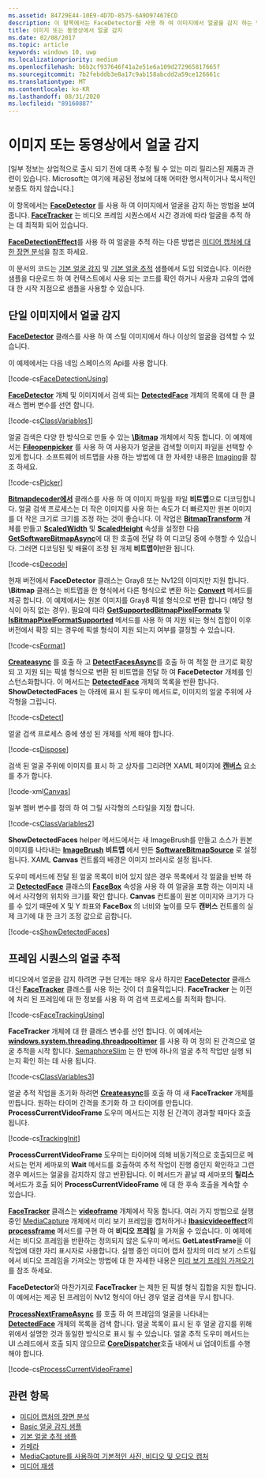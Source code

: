 ```yaml
---
ms.assetid: 84729E44-10E9-4D7D-8575-6A9D97467ECD
description: 이 항목에서는 FaceDetector를 사용 하 여 이미지에서 얼굴을 감지 하는 방법을 보여 줍니다. FaceTracker는 비디오 프레임 시퀀스에서 시간 경과에 따라 얼굴을 추적 하는 데 최적화 되어 있습니다.
title: 이미지 또는 동영상에서 얼굴 감지
ms.date: 02/08/2017
ms.topic: article
keywords: windows 10, uwp
ms.localizationpriority: medium
ms.openlocfilehash: b6b2cf937646f41a2e51e6a109d272965817665f
ms.sourcegitcommit: 7b2febddb3e8a17c9ab158abcdd2a59ce126661c
ms.translationtype: MT
ms.contentlocale: ko-KR
ms.lasthandoff: 08/31/2020
ms.locfileid: "89160887"
---
```

# <a name="detect-faces-in-images-or-videos"></a>이미지 또는 동영상에서 얼굴 감지



\[일부 정보는 상업적으로 출시 되기 전에 대폭 수정 될 수 있는 미리 릴리스된 제품과 관련이 있습니다. Microsoft는 여기에 제공된 정보에 대해 어떠한 명시적이거나 묵시적인 보증도 하지 않습니다.\]

이 항목에서는 [**FaceDetector**](/uwp/api/Windows.Media.FaceAnalysis.FaceDetector) 를 사용 하 여 이미지에서 얼굴을 감지 하는 방법을 보여 줍니다. [**FaceTracker**](/uwp/api/Windows.Media.FaceAnalysis.FaceTracker) 는 비디오 프레임 시퀀스에서 시간 경과에 따라 얼굴을 추적 하는 데 최적화 되어 있습니다.

[**FaceDetectionEffect**](/uwp/api/Windows.Media.Core.FaceDetectionEffect)를 사용 하 여 얼굴을 추적 하는 다른 방법은 [미디어 캡처에 대 한 장면 분석](scene-analysis-for-media-capture.md)을 참조 하세요.

이 문서의 코드는 [기본 얼굴 감지](https://github.com/Microsoft/Windows-universal-samples/tree/master/Samples/BasicFaceDetection) 및 [기본 얼굴 추적](https://github.com/Microsoft/Windows-universal-samples/tree/master/Samples/BasicFaceTracking) 샘플에서 도입 되었습니다. 이러한 샘플을 다운로드 하 여 컨텍스트에서 사용 되는 코드를 확인 하거나 사용자 고유의 앱에 대 한 시작 지점으로 샘플을 사용할 수 있습니다.

## <a name="detect-faces-in-a-single-image"></a>단일 이미지에서 얼굴 감지

[**FaceDetector**](/uwp/api/Windows.Media.FaceAnalysis.FaceDetector) 클래스를 사용 하 여 스틸 이미지에서 하나 이상의 얼굴을 검색할 수 있습니다.

이 예제에서는 다음 네임 스페이스의 Api를 사용 합니다.

[!code-cs[FaceDetectionUsing](./code/FaceDetection_Win10/cs/MainPage.xaml.cs#SnippetFaceDetectionUsing)]

[**FaceDetector**](/uwp/api/Windows.Media.FaceAnalysis.FaceDetector) 개체 및 이미지에서 검색 되는 [**DetectedFace**](/uwp/api/Windows.Media.FaceAnalysis.DetectedFace) 개체의 목록에 대 한 클래스 멤버 변수를 선언 합니다.

[!code-cs[ClassVariables1](./code/FaceDetection_Win10/cs/MainPage.xaml.cs#SnippetClassVariables1)]

얼굴 검색은 다양 한 방식으로 만들 수 있는 [**\Bitmap**](/uwp/api/Windows.Graphics.Imaging.SoftwareBitmap) 개체에서 작동 합니다. 이 예제에서는 [**Fileopenpicker**](/uwp/api/Windows.Storage.Pickers.FileOpenPicker) 를 사용 하 여 사용자가 얼굴을 검색할 이미지 파일을 선택할 수 있게 합니다. 소프트웨어 비트맵을 사용 하는 방법에 대 한 자세한 내용은 [Imaging](imaging.md)을 참조 하세요.

[!code-cs[Picker](./code/FaceDetection_Win10/cs/MainPage.xaml.cs#SnippetPicker)]

[**Bitmapdecoder에서**](/uwp/api/Windows.Graphics.Imaging.BitmapDecoder) 클래스를 사용 하 여 이미지 파일을 파일 **비트맵**으로 디코딩합니다. 얼굴 검색 프로세스는 더 작은 이미지를 사용 하는 속도가 더 빠르지만 원본 이미지를 더 작은 크기로 크기를 조정 하는 것이 좋습니다. 이 작업은 [**BitmapTransform**](/uwp/api/Windows.Graphics.Imaging.BitmapTransform) 개체를 만들고 [**ScaledWidth**](/uwp/api/windows.graphics.imaging.bitmaptransform.scaledwidth) 및 [**ScaledHeight**](/uwp/api/windows.graphics.imaging.bitmaptransform.scaledheight) 속성을 설정한 다음 [**GetSoftwareBitmapAsync**](/uwp/api/windows.graphics.imaging.bitmapdecoder.getsoftwarebitmapasync)에 대 한 호출에 전달 하 여 디코딩 중에 수행할 수 있습니다. 그러면 디코딩된 및 배율이 조정 된 개체 **비트맵이**반환 됩니다.

[!code-cs[Decode](./code/FaceDetection_Win10/cs/MainPage.xaml.cs#SnippetDecode)]

현재 버전에서 **FaceDetector** 클래스는 Gray8 또는 Nv12의 이미지만 지원 합니다. **\Bitmap** 클래스는 비트맵을 한 형식에서 다른 형식으로 변환 하는 [**Convert**](/uwp/api/windows.graphics.imaging.softwarebitmap.convert) 메서드를 제공 합니다. 이 예제에서는 원본 이미지를 Gray8 픽셀 형식으로 변환 합니다 (해당 형식이 아직 없는 경우). 필요에 따라 [**GetSupportedBitmapPixelFormats**](/uwp/api/windows.media.faceanalysis.facedetector.getsupportedbitmappixelformats) 및 [**IsBitmapPixelFormatSupported**](/uwp/api/windows.media.faceanalysis.facedetector.isbitmappixelformatsupported) 메서드를 사용 하 여 지원 되는 형식 집합이 이후 버전에서 확장 되는 경우에 픽셀 형식이 지원 되는지 여부를 결정할 수 있습니다.

[!code-cs[Format](./code/FaceDetection_Win10/cs/MainPage.xaml.cs#SnippetFormat)]

[**Createasync**](/uwp/api/windows.media.faceanalysis.facedetector.createasync) 를 호출 하 고 [**DetectFacesAsync**](/uwp/api/windows.media.faceanalysis.facedetector.detectfacesasync)를 호출 하 여 적절 한 크기로 확장 되 고 지원 되는 픽셀 형식으로 변환 된 비트맵을 전달 하 여 **FaceDetector** 개체를 인스턴스화합니다. 이 메서드는 [**DetectedFace**](/uwp/api/Windows.Media.FaceAnalysis.DetectedFace) 개체의 목록을 반환 합니다. **ShowDetectedFaces** 는 아래에 표시 된 도우미 메서드로, 이미지의 얼굴 주위에 사각형을 그립니다.

[!code-cs[Detect](./code/FaceDetection_Win10/cs/MainPage.xaml.cs#SnippetDetect)]

얼굴 검색 프로세스 중에 생성 된 개체를 삭제 해야 합니다.

[!code-cs[Dispose](./code/FaceDetection_Win10/cs/MainPage.xaml.cs#SnippetDispose)]

검색 된 얼굴 주위에 이미지를 표시 하 고 상자를 그리려면 XAML 페이지에 [**캔버스**](/uwp/api/Windows.UI.Xaml.Controls.Canvas) 요소를 추가 합니다.

[!code-xml[Canvas](./code/FaceDetection_Win10/cs/MainPage.xaml#SnippetCanvas)]

일부 멤버 변수를 정의 하 여 그릴 사각형의 스타일을 지정 합니다.

[!code-cs[ClassVariables2](./code/FaceDetection_Win10/cs/MainPage.xaml.cs#SnippetClassVariables2)]

**ShowDetectedFaces** helper 메서드에서는 새 ImageBrush를 만들고 소스가 원본 이미지를 나타내는 [**ImageBrush**](/uwp/api/Windows.UI.Xaml.Media.ImageBrush) **비트맵** 에서 만든 [**SoftwareBitmapSource**](/uwp/api/Windows.UI.Xaml.Media.Imaging.SoftwareBitmapSource) 로 설정 됩니다. XAML **Canvas** 컨트롤의 배경은 이미지 브러시로 설정 됩니다.

도우미 메서드에 전달 된 얼굴 목록이 비어 있지 않은 경우 목록에서 각 얼굴을 반복 하 고 [**DetectedFace**](/uwp/api/Windows.Media.FaceAnalysis.DetectedFace) 클래스의 [**FaceBox**](/uwp/api/windows.media.faceanalysis.detectedface.facebox) 속성을 사용 하 여 얼굴을 포함 하는 이미지 내에서 사각형의 위치와 크기를 확인 합니다. **Canvas** 컨트롤이 원본 이미지와 크기가 다를 수 있기 때문에 X 및 Y 좌표와 **FaceBox** 의 너비와 높이를 모두 **캔버스** 컨트롤의 실제 크기에 대 한 크기 조정 값으로 곱합니다.

[!code-cs[ShowDetectedFaces](./code/FaceDetection_Win10/cs/MainPage.xaml.cs#SnippetShowDetectedFaces)]

## <a name="track-faces-in-a-sequence-of-frames"></a>프레임 시퀀스의 얼굴 추적

비디오에서 얼굴을 감지 하려면 구현 단계는 매우 유사 하지만 [**FaceDetector**](/uwp/api/Windows.Media.FaceAnalysis.FaceDetector) 클래스 대신 [**FaceTracker**](/uwp/api/Windows.Media.FaceAnalysis.FaceTracker) 클래스를 사용 하는 것이 더 효율적입니다. **FaceTracker** 는 이전에 처리 된 프레임에 대 한 정보를 사용 하 여 검색 프로세스를 최적화 합니다.

[!code-cs[FaceTrackingUsing](./code/FaceDetection_Win10/cs/MainPage.xaml.cs#SnippetFaceTrackingUsing)]

**FaceTracker** 개체에 대 한 클래스 변수를 선언 합니다. 이 예에서는 [**windows.system.threading.threadpooltimer**](/uwp/api/Windows.System.Threading.ThreadPoolTimer) 를 사용 하 여 정의 된 간격으로 얼굴 추적을 시작 합니다. [SemaphoreSlim](/dotnet/api/system.threading.semaphoreslim) 는 한 번에 하나의 얼굴 추적 작업만 실행 되는지 확인 하는 데 사용 됩니다.

[!code-cs[ClassVariables3](./code/FaceDetection_Win10/cs/MainPage.xaml.cs#SnippetClassVariables3)]

얼굴 추적 작업을 초기화 하려면 [**Createasync**](/uwp/api/windows.media.faceanalysis.facetracker.createasync)를 호출 하 여 새 **FaceTracker** 개체를 만듭니다. 원하는 타이머 간격을 초기화 하 고 타이머를 만듭니다. **ProcessCurrentVideoFrame** 도우미 메서드는 지정 된 간격이 경과할 때마다 호출 됩니다.

[!code-cs[TrackingInit](./code/FaceDetection_Win10/cs/MainPage.xaml.cs#SnippetTrackingInit)]

**ProcessCurrentVideoFrame** 도우미는 타이머에 의해 비동기적으로 호출되므로 메서드는 먼저 세마포의 **Wait** 메서드를 호출하여 추적 작업이 진행 중인지 확인하고 그런 경우 메서드는 얼굴을 감지하지 않고 반환됩니다. 이 메서드가 끝날 때 세마포의 **릴리스** 메서드가 호출 되어 **ProcessCurrentVideoFrame** 에 대 한 후속 호출을 계속할 수 있습니다.

[**FaceTracker**](/uwp/api/Windows.Media.FaceAnalysis.FaceTracker) 클래스는 [**videoframe**](/uwp/api/Windows.Media.VideoFrame) 개체에서 작동 합니다. 여러 가지 방법으로 실행 중인 [MediaCapture](./index.md) 개체에서 미리 보기 프레임을 캡처하거나 [**Ibasicvideoeffect**](/uwp/api/Windows.Media.Effects.IBasicVideoEffect)의 [**processframe**](/uwp/api/windows.media.effects.ibasicaudioeffect.processframe) 메서드를 구현 하 여 **비디오 프레임** 을 가져올 수 있습니다. 이 예제에서는 비디오 프레임을 반환하는 정의되지 않은 도우미 메서드 **GetLatestFrame**을 이 작업에 대한 자리 표시자로 사용합니다. 실행 중인 미디어 캡처 장치의 미리 보기 스트림에서 비디오 프레임을 가져오는 방법에 대 한 자세한 내용은 [미리 보기 프레임 가져오기](get-a-preview-frame.md)를 참조 하세요.

**FaceDetector**와 마찬가지로 **FaceTracker** 는 제한 된 픽셀 형식 집합을 지원 합니다. 이 예에서는 제공 된 프레임이 Nv12 형식이 아닌 경우 얼굴 검색을 무시 합니다.

[**ProcessNextFrameAsync**](/uwp/api/windows.media.faceanalysis.facetracker.processnextframeasync) 를 호출 하 여 프레임의 얼굴을 나타내는 [**DetectedFace**](/uwp/api/Windows.Media.FaceAnalysis.DetectedFace) 개체의 목록을 검색 합니다. 얼굴 목록이 표시 된 후 얼굴 감지를 위해 위에서 설명한 것과 동일한 방식으로 표시 될 수 있습니다. 얼굴 추적 도우미 메서드는 UI 스레드에서 호출 되지 않으므로 [**CoreDispatcher**](/uwp/api/windows.ui.core.coredispatcher.runasync)호출 내에서 ui 업데이트를 수행 해야 합니다.

[!code-cs[ProcessCurrentVideoFrame](./code/FaceDetection_Win10/cs/MainPage.xaml.cs#SnippetProcessCurrentVideoFrame)]

## <a name="related-topics"></a>관련 항목

* [미디어 캡처의 장면 분석](scene-analysis-for-media-capture.md)
* [Basic 얼굴 감지 샘플](https://github.com/Microsoft/Windows-universal-samples/tree/master/Samples/BasicFaceDetection)
* [기본 얼굴 추적 샘플](https://github.com/Microsoft/Windows-universal-samples/tree/master/Samples/BasicFaceTracking)
* [카메라](camera.md)
* [MediaCapture를 사용하여 기본적인 사진, 비디오 및 오디오 캡처](basic-photo-video-and-audio-capture-with-MediaCapture.md)
* [미디어 재생](media-playback.md)